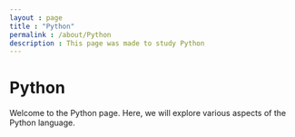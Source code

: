 ```yaml
---
layout : page
title : "Python"
permalink : /about/Python
description : This page was made to study Python
---
```


# Python

Welcome to the Python page. Here, we will explore various aspects of the Python language.
